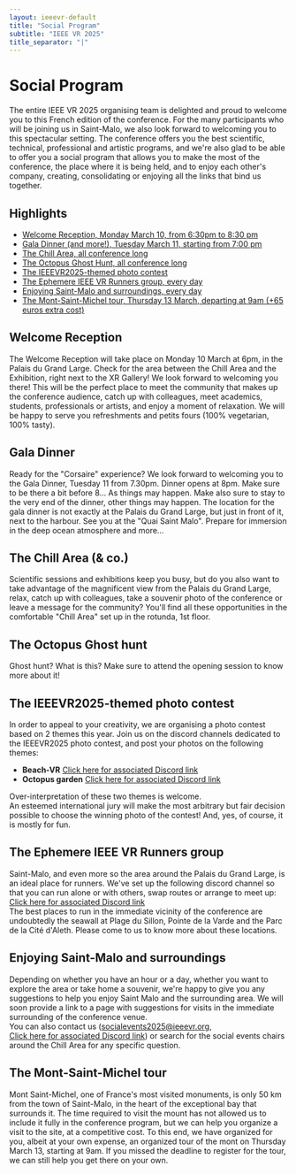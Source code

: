 ```yaml
---
layout: ieeevr-default
title: "Social Program"
subtitle: "IEEE VR 2025"
title_separator: "|"
---
```

<div>
	<h1>Social Program<div class="floatRight"><span class="labtour"></span></div></h1>
	<p>
        The entire IEEE VR 2025 organising team is delighted and proud to welcome you to this French edition of the conference. For the many participants who will be joining us in Saint-Malo, we also look forward to welcoming you to this spectacular setting. The conference offers you the best scientific, technical, professional and artistic programs, and we're also glad to be able to offer you a social program that allows you to make the most of the conference, the place where it is being held, and to enjoy each other's company, creating, consolidating or enjoying all the links that bind us together.
    </p>
	<h2>Highlights</h2>
	<ul>
		<li><a href="#welcomeReception">Welcome Reception, Monday March 10, from 6:30pm to 8:30 pm</a></li>
		<li><a href="#galaDinner">Gala Dinner (and more!), Tuesday March 11, starting from 7:00 pm</a></li>
		<li><a href="#chillArea">The Chill Area, all conference long</a></li>
		<li><a href="#ghostHunt">The Octopus Ghost Hunt, all conference long</a></li>
		<li><a href="#photoContest">The IEEEVR2025-themed photo contest</a></li>
		<li><a href="#VRrunners">The Ephemere IEEE VR Runners group, every day</a></li>
		<li><a href="#enjoyingStMalo">Enjoying Saint-Malo and surroundings, every day</a></li>
		<li><a href="#MtStMichel">The Mont-Saint-Michel tour, Thursday 13 March, departing at 9am (+65 euros extra cost)</a></li>
	</ul>
	<div id = "welcomeReception">
		<h2>Welcome Reception</h2>
		<p>The Welcome Reception will take place on Monday 10 March at 6pm, in the Palais du Grand Large. Check for the area between the Chill Area and the Exhibition, right next to the XR Gallery! We look forward to welcoming you there! This will be the perfect place to meet the community that makes up the conference audience, catch up with colleagues, meet academics, students, professionals or artists, and enjoy a moment of relaxation. We will be happy to serve you refreshments and petits fours (100% vegetarian, 100% tasty).</p>
	</div>
	<div id = "galaDinner">
		<h2>Gala Dinner</h2>
		<p>Ready for the "Corsaire" experience? We look forward to welcoming you to the Gala Dinner, Tuesday 11 from 7.30pm. Dinner opens at 8pm. Make sure to be there a bit before 8… As things may happen. Make also sure to stay to the very end of the dinner, other things may happen. The location for the gala dinner is not exactly at the Palais du Grand Large, but just in front of it, next to the harbour. See you at the "Quai Saint Malo". Prepare for immersion in the deep ocean atmosphere and more…</p>
	</div>
	<div id = "chillArea">
		<h2>The Chill Area (& co.)</h2>
		<p>Scientific sessions and exhibitions keep you busy, but do you also want to take advantage of the magnificent view from the Palais du Grand Large, relax, catch up with colleagues, take a souvenir photo of the conference or leave a message for the community? You'll find all these opportunities in the comfortable "Chill Area" set up in the rotunda, 1st floor.</p>
	</div>
	<div id = "ghostHunt">
		<h2>The Octopus Ghost hunt</h2>
		<p>Ghost hunt? What is this? Make sure to attend the opening session to know more about it!</p>
	</div>
	<div id = "photoContest">
		<h2>The IEEEVR2025-themed photo contest</h2>
		<p>In order to appeal to your creativity, we are organising a photo contest based on 2 themes this year. Join us on the discord channels dedicated to the IEEEVR2025 photo contest, and post your photos on the following themes:</p>
		<ul>
			<li><strong>Beach-VR</strong> <a href="https://discordapp.com/channels/1327370157269450775/1347518454370009100">Click here for associated Discord link</a>
			</li>
			<li><strong>Octopus garden</strong> <a href="https://discordapp.com/channels/1327370157269450775/1347518532761419796">Click here for associated Discord link</a>
			</li>
		</ul>
		<p>Over-interpretation of these two themes is welcome.<br>
		An esteemed international jury will make the most arbitrary but fair decision possible to choose the winning photo of the contest! And, yes, of course, it is mostly for fun.</p>
	</div>
	<div id = "VRrunners">
		<h2>The Ephemere IEEE VR Runners group</h2>
		<p>Saint-Malo, and even more so the area around the Palais du Grand Large, is an ideal place for runners. We've set up the following discord channel so that you can run alone or with others, swap routes or arrange to meet up: <br><a href="https://discordapp.com/channels/1327370157269450775/1343608867598241868">Click here for associated Discord link</a><br>The best places to run in the immediate vicinity of the conference are undoubtedly the seawall at Plage du Sillon, Pointe de la Varde and the Parc de la Cité d'Aleth. Please come to us to know more about these locations.</p>
	</div>
	<div id = "enjoyingStMalo">
		<h2>Enjoying Saint-Malo and surroundings</h2>
		<p>Depending on whether you have an hour or a day, whether you want to explore the area or take home a souvenir, we're happy to give you any suggestions to help you enjoy Saint Malo and the surrounding area. We will soon provide a link to a page with suggestions for visits in the immediate surrounding of the conference venue. <br>You can also contact us (<a href= "mailto: socialevents2025@ieeevr.org">socialevents2025@ieeevr.org</a>, <br><a  href="https://discordapp.com/channels/1327370157269450775/1327376331972804649">Click here for associated Discord link</a>) or search for the social events chairs around the Chill Area for any specific question.</p>
	</div>
	<div id = "MtStMichel">
		<h2>The Mont-Saint-Michel tour</h2>
		<p>Mont Saint-Michel, one of France's most visited monuments, is only 50 km from the town of Saint-Malo, in the heart of the exceptional bay that surrounds it. The time required to visit the mount has not allowed us to include it fully in the conference program, but we can help you organize a visit to the site, at a competitive cost. To this end, we have organized for you, albeit at your own expense, an organized tour of the mont on Thursday March 13, starting at 9am. If you missed the deadline to register for the tour, we can still help you get there on your own.</p>
	</div>
</div>